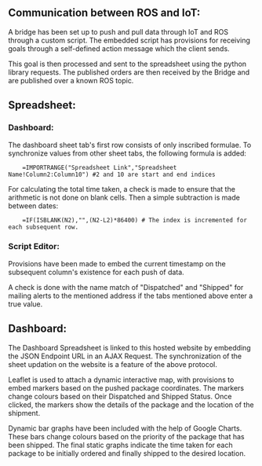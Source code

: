 ## Communication between ROS and IoT:

A bridge has been set up to push and pull data through IoT and ROS through a custom script. The embedded script has provisions for receiving goals through a self-defined action message which the client sends.

This goal is then processed and sent to the spreadsheet using the python library requests. The published orders are then received by the Bridge and are published over a known ROS topic.

## Spreadsheet:

### Dashboard:
The dashboard sheet tab's first row consists of only inscribed formulae. 
To synchronize values from other sheet tabs, the following formula is added:

		=IMPORTRANGE("Spreadsheet Link","Spreadsheet Name!Column2:Column10") #2 and 10 are start and end indices
 
For calculating the total time taken, a check is made to ensure that the arithmetic is not done on blank cells. Then a simple subtraction is made between dates:

		=IF(ISBLANK(N2),"",(N2-L2)*86400) # The index is incremented for each subsequent row.

### Script Editor:

Provisions have been made to embed the current timestamp on the subsequent column's existence for each push of data.

A check is done with the name match of "Dispatched" and "Shipped" for mailing alerts to the mentioned address if the tabs mentioned above enter a true value.  

## Dashboard:

The Dashboard Spreadsheet is linked to this hosted website by embedding the JSON Endpoint URL in an AJAX Request.
The synchronization of the sheet updation on the website is a feature of the above protocol.

Leaflet is used to attach a dynamic interactive map, with provisions to embed markers based on the pushed package coordinates. 
The markers change colours based on their Dispatched and Shipped Status. Once clicked, the markers show the details of the package and the location of the shipment.

Dynamic bar graphs have been included with the help of Google Charts. These bars change colours based on the priority of the package that has been shipped.
The final static graphs indicate the time taken for each package to be initially ordered and finally shipped to the desired location.





